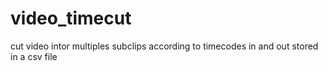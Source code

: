 # video_timecut
cut video intor multiples subclips according to timecodes in and out stored in a csv file
